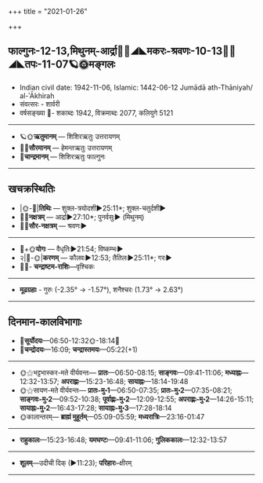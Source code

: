 +++
title = "2021-01-26"

+++
## फाल्गुनः-12-13,मिथुनम्-आर्द्रा🌛🌌◢◣मकरः-श्रवणः-10-13🌌🌞◢◣तपः-11-07🪐🌞मङ्गलः
- Indian civil date: 1942-11-06, Islamic: 1442-06-12 Jumādā ath-Thāniyah/ al-ʾĀkhirah
- संवत्सरः - शार्वरी
- वर्षसङ्ख्या 🌛- शकाब्दः 1942, विक्रमाब्दः 2077, कलियुगे 5121
___________________
- 🪐🌞**ऋतुमानम्** — शिशिरऋतुः उत्तरायणम्
- 🌌🌞**सौरमानम्** — हेमन्तऋतुः उत्तरायणम्
- 🌛**चान्द्रमानम्** — शिशिरऋतुः फाल्गुनः
___________________


## खचक्रस्थितिः
- |🌞-🌛|**तिथिः** — शुक्ल-त्रयोदशी►25:11*; शुक्ल-चतुर्दशी►  
- 🌌🌛**नक्षत्रम्** — आर्द्रा►27:10*; पुनर्वसुः► (मिथुनम्)  
- 🌌🌞**सौर-नक्षत्रम्** — श्रवणः►  
___________________
- 🌛+🌞**योगः** — वैधृतिः►21:54; विष्कम्भः►  
- २|🌛-🌞|**करणम्** — कौलवः►12:53; तैतिलः►25:11*; गरः►  
- 🌌🌛- **चन्द्राष्टम-राशिः**—वृश्चिकः  
___________________
- **मूढग्रहाः** - गुरुः (-2.35° → -1.57°), शनैश्चरः (1.73° → 2.63°)
___________________


## दिनमान-कालविभागाः
- 🌅**सूर्योदयः**—06:50-12:32🌞️-18:14🌇  
- 🌛**चन्द्रोदयः**—16:09; **चन्द्रास्तमयः**—05:22(+1)  
___________________
- 🌞⚝भट्टभास्कर-मते वीर्यवन्तः— **प्रातः**—06:50-08:15; **साङ्गवः**—09:41-11:06; **मध्याह्नः**—12:32-13:57; **अपराह्णः**—15:23-16:48; **सायाह्नः**—18:14-19:48  
- 🌞⚝सायण-मते वीर्यवन्तः— **प्रातः-मु॰1**—06:50-07:35; **प्रातः-मु॰2**—07:35-08:21; **साङ्गवः-मु॰2**—09:52-10:38; **पूर्वाह्णः-मु॰2**—12:09-12:55; **अपराह्णः-मु॰2**—14:26-15:11; **सायाह्नः-मु॰2**—16:43-17:28; **सायाह्नः-मु॰3**—17:28-18:14  
- 🌞कालान्तरम्— **ब्राह्मं मुहूर्तम्**—05:09-05:59; **मध्यरात्रिः**—23:16-01:47  
___________________
- **राहुकालः**—15:23-16:48; **यमघण्टः**—09:41-11:06; **गुलिककालः**—12:32-13:57  
___________________
- **शूलम्**—उदीची दिक् (►11:23); **परिहारः**–क्षीरम्  
___________________

